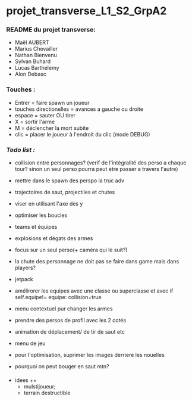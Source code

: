 # projet_transverse_L1_S2_GrpA2

### README du projet transverse:
- Maël AUBERT
- Marius Chevailler
- Nathan Bienvenu
- Sylvan Buhard
- Lucas Barthelemy
- Alon Debasc

### Touches :
- Entrer = faire spawn un joueur
- touches directionelles = avances a gauche ou droite
- espace = sauter OU tirer
- X = sortir l'arme
- M = déclencher la mort subite
- clic = placer le joueur à l'endroit du clic (mode DEBUG)

### *Todo list :*
- collision entre personnages? (verif de l'intégralité des perso a chaque tour? sinon un seul perso pourra peut etre passer a travers l'autre)
- mettre dans le spawn des perspo la truc adv
- trajectoires de saut, projectiles et chutes
- viser en utilisant l'axe des y 
- optimiser les boucles
- teams et équipes
- explosions et dégats des armes
- focus sur un seul perso(+ caméra qui le suit?)
- la chute des personnage ne doit pas se faire dans game mais dans players?
- jetpack
- amélirorer les equipes avec une classe ou superclasse et avec if self.equipe!= equipe: collision=true

- menu contextuel pur changer les armes
- prendre des persos de profil avec les 2 cotés
- animation de déplacement/ de tir de saut etc
- menu de jeu
- pour l'optimisation, suprimer les images derriere les nouelles
- pourquoi on peut bouger en saut mtn?
####
- idees ++
  - mulstijoueur;
  - terrain destructible
